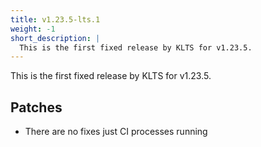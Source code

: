 ```yaml
---
title: v1.23.5-lts.1
weight: -1
short_description: |
  This is the first fixed release by KLTS for v1.23.5.
---
```


This is the first fixed release by KLTS for v1.23.5.

## Patches

- There are no fixes just CI processes running
